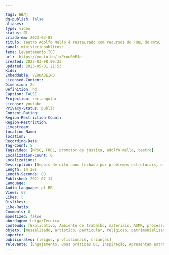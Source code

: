 ```yaml
---

tags: 🖼️/🎥️
dg-publish: false
aliases: 
type: video
status: 🟨️ 
criado-em: 2023-03-08
titulo: Teatro Adolfo Mello é restaurado com recursos do FRBL do MPSC
canal: ministeriopublicosc
tema: Levantamento TCC 
url:  https://youtu.be/ixErow0hPJo
created: 2023-03-08 09:23
updated: 2023-05-01 21:53
Kids: 
Embeddable: VERDADEIRO
Licensed-Content: 
Dimension: 2d
Definition: hd
Caption: FALSE
Projection: rectangular
License: youtube
Privacy-Status: public
Content-Rating: 
Region-Restriction-Count: 
Region-Restriction: 
Livestream: 
location-Name: 
location: 
Recording-Date: 
Tag-Count: 5
Tagsvideo: [MPSC, FRBL, promotor de justiça, adolfo mello, teatro]
Localization-Count: 0
Localizations: 
Description: [Depois de oito anos fechado por problemas estruturais, o Teatro Adolpho Mello, de São José, o mais antigo de Santa Catarina e o terceiro mais antigo do Brasil, com 167 anos de história, está pronto para ser novamente palco de espetáculos. O prédio foi recuperado por meio de um projeto de restauro aprovado e financiado pelo Fundo para Reconstituição de Bens Lesados (FRBL), do Ministério Público de Santa Catarina (MPSC). Assista a entrevista da Promotora de Justiça Luciana Cardoso Pilati Polli, Coordenadora do Centro de Apoio do Meio Ambiente (CME) do MPSC.]
Length: 1m 28s
Length-Seconds: 88
Published: 2021-07-14
Language: 
Audio-Language: pt-BR
Views: 62
Likes: 5
Dislikes: 
Like-Ratio: 
Comments: 0
monetized: false
abordagem: Leiga/Técnica
conteudo: [Explicativo, Ambiente de trabalho, materiais, ASMR, processos]
objeto: [musealizado, artístico, particular, religioso, patrimonializado, histórico]
suporte:
publico-alvo: [leigos, profissionais, crianças]
relevante: [Engajamento, Boas práticas DC, Inspiração, Apresentam estratégias de DC, Inovações, cibercultura]
---
```

